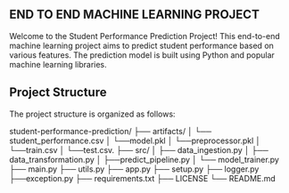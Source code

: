 ## END TO END MACHINE LEARNING PROJECT

Welcome to the Student Performance Prediction Project! This end-to-end machine learning project aims to predict student performance based on various features. The prediction model is built using Python and popular machine learning libraries.


## Project Structure
 The project structure is organized as follows:


student-performance-prediction/
    ├── artifacts/
    │   └── student_performance.csv
    │   └──model.pkl
    │   └──preprocessor.pkl
    │   └──train.csv
    │   └──test.csv.
    ├── src/
    │   ├── data_ingestion.py
    │   ├── data_transformation.py
    │   ├──predict_pipeline.py
    │   └── model_trainer.py
    ├── main.py
    ├── utils.py
    ├── app.py
    ├── setup.py
    ├── logger.py
    ├──exception.py
    ├── requirements.txt
    ├── LICENSE
    └── README.md
